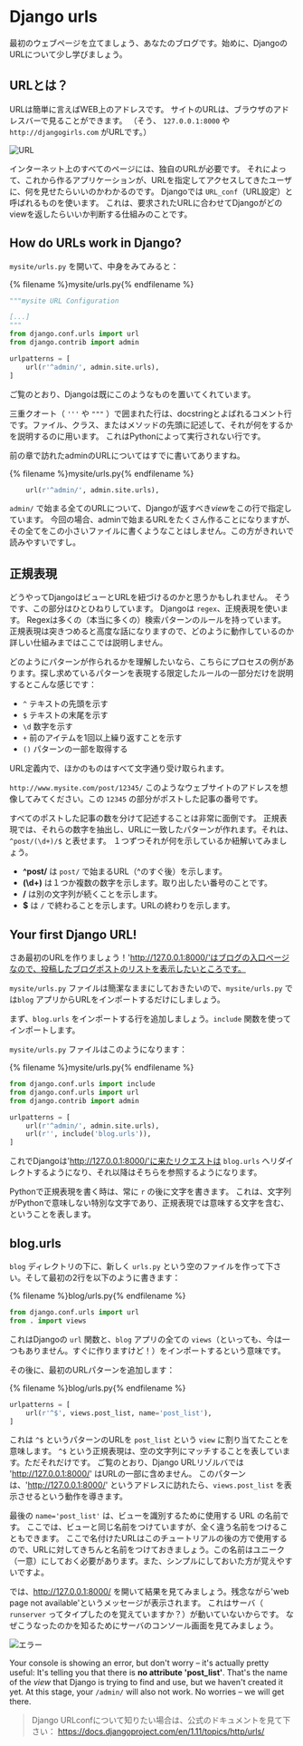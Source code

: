 # Django urls

最初のウェブページを立てましょう、あなたのブログです。始めに、DjangoのURLについて少し学びましょう。

## URLとは？

URLは簡単に言えばWEB上のアドレスです。 サイトのURLは、ブラウザのアドレスバーで見ることができます。 （そう、 `127.0.0.1:8000` や `http://djangogirls.com` がURLです。）

![URL](images/url.png)

インターネット上のすべてのページには、独自のURLが必要です。 それによって、これから作るアプリケーションが、URLを指定してアクセスしてきたユーザに、何を見せたらいいのかわかるのです。 Djangoでは `URL_conf`（URL設定）と呼ばれるものを使います。 これは、要求されたURLに合わせてDjangoがどのviewを返したらいいか判断する仕組みのことです。

## How do URLs work in Django?

`mysite/urls.py` を開いて、中身をみてみると：

{% filename %}mysite/urls.py{% endfilename %}

```python
"""mysite URL Configuration

[...]
"""
from django.conf.urls import url
from django.contrib import admin

urlpatterns = [
    url(r'^admin/', admin.site.urls),
]
```

ご覧のとおり、Djangoは既にこのようなものを置いてくれています。

三重クオート（ `'''` や `"""` ）で囲まれた行は、docstringとよばれるコメント行です。ファイル、クラス、またはメソッドの先頭に記述して、それが何をするかを説明するのに用います。 これはPythonによって実行されない行です。

前の章で訪れたadminのURLについてはすでに書いてありますね。

{% filename %}mysite/urls.py{% endfilename %}

```python
    url(r'^admin/', admin.site.urls),
```

`admin/` で始まる全てのURLについて、Djangoが返すべき*view*をこの行で指定しています。 今回の場合、adminで始まるURLをたくさん作ることになりますが、その全てをこの小さいファイルに書くようなことはしません。この方がきれいで読みやすいですし。

## 正規表現

どうやってDjangoはビューとURLを紐づけるのかと思うかもしれません。 そうです、この部分はひとひねりしています。 Djangoは `regex`、正規表現を使います。 Regexは多くの（本当に多くの）検索パターンのルールを持っています。 正規表現は突きつめると高度な話になりますので、どのように動作しているのか詳しい仕組みまではここでは説明しません。

どのようにパターンが作られるかを理解したいなら、こちらにプロセスの例があります。探し求めているパターンを表現する限定したルールの一部分だけを説明するとこんな感じです：

* `^` テキストの先頭を示す
* `$` テキストの末尾を示す
* `\d` 数字を示す
* `+` 前のアイテムを1回以上繰り返すことを示す
* `()` パターンの一部を取得する

URL定義内で、ほかのものはすべて文字通り受け取られます。

`http://www.mysite.com/post/12345/` このようなウェブサイトのアドレスを想像してみてください。この `12345` の部分がポストした記事の番号です。

すべてのポストした記事の数を分けて記述することは非常に面倒です。 正規表現では、それらの数字を抽出し、URLに一致したパターンが作れます。それは、`^post/(\d+)/$` と表せます。 １つずつそれが何を示しているか紐解いてみましょう。

* **^post/** は `post/` で始まるURL（^のすぐ後）を示します。
* **(\d+)** は１つか複数の数字を示します。取り出したい番号のことです。
* **/** は別の文字列が続くことを示します。
* **$** は `/` で終わることを示します。URLの終わりを示します。

## Your first Django URL!

さあ最初のURLを作りましょう！'http://127.0.0.1:8000/'はブログの入口ページなので、投稿したブログポストのリストを表示したいところです。

`mysite/urls.py` ファイルは簡潔なままにしておきたいので、`mysite/urls.py` では`blog` アプリからURLをインポートするだけにしましょう。

まず、`blog.urls` をインポートする行を追加しましょう。`include` 関数を使ってインポートします。

`mysite/urls.py` ファイルはこのようになります：

{% filename %}mysite/urls.py{% endfilename %}

```python
from django.conf.urls import include
from django.conf.urls import url
from django.contrib import admin

urlpatterns = [
    url(r'^admin/', admin.site.urls),
    url(r'', include('blog.urls')),
]
```

これでDjangoは'http://127.0.0.1:8000/'に来たリクエストは `blog.urls` へリダイレクトするようになり、それ以降はそちらを参照するようになります。

Pythonで正規表現を書く時は、常に `r` の後に文字を書きます。 これは、文字列がPythonで意味しない特別な文字であり、正規表現では意味する文字を含む、ということを表します。

## blog.urls

`blog` ディレクトリの下に、新しく `urls.py` という空のファイルを作って下さい。そして最初の2行を以下のように書きます：

{% filename %}blog/urls.py{% endfilename %}

```python
from django.conf.urls import url
from . import views
```

これはDjangoの `url` 関数と、`blog` アプリの全ての `views`（といっても、今は一つもありません。すぐに作りますけど！）をインポートするという意味です。

その後に、最初のURLパターンを追加します：

{% filename %}blog/urls.py{% endfilename %}

```python
urlpatterns = [
    url(r'^$', views.post_list, name='post_list'),
]
```

これは `^$` というパターンのURLを `post_list` という `view` に割り当てたことを意味します。 `^$` という正規表現は、空の文字列にマッチすることを表しています。ただそれだけです。 ご覧のとおり、Django URLリゾルバでは 'http://127.0.0.1:8000/' はURLの一部に含めません。 このパターンは、'http://127.0.0.1:8000/' というアドレスに訪れたら、`views.post_list` を表示させるという動作を導きます。

最後の `name='post_list'` は、ビューを識別するために使用する URL の名前です。 ここでは、ビューと同じ名前をつけていますが、全く違う名前をつけることもできます。 ここで名付けたURLはこのチュートリアルの後の方で使用するので、URLに対してきちんと名前をつけておきましょう。この名前はユニーク（一意）にしておく必要があります。また、シンプルにしておいた方が覚えやすいですよ。

では、http://127.0.0.1:8000/ を開いて結果を見てみましょう。残念ながら'web page not available'というメッセージが表示されます。 これはサーバ（ `runserver` ってタイプしたのを覚えていますか？）が動いていないからです。 なぜこうなったのかを知るためにサーバのコンソール画面を見てみましょう。

![エラー](images/error1.png)

Your console is showing an error, but don't worry – it's actually pretty useful: It's telling you that there is **no attribute 'post_list'**. That's the name of the *view* that Django is trying to find and use, but we haven't created it yet. At this stage, your `/admin/` will also not work. No worries – we will get there.

> Django URLconfについて知りたい場合は、公式のドキュメントを見て下さい： https://docs.djangoproject.com/en/1.11/topics/http/urls/